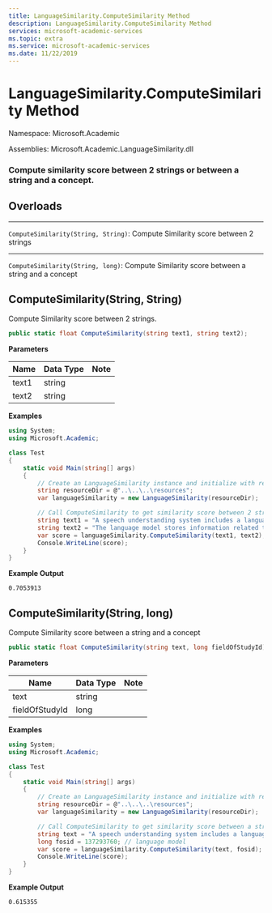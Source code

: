 ```yaml
---
title: LanguageSimilarity.ComputeSimilarity Method
description: LanguageSimilarity.ComputeSimilarity Method
services: microsoft-academic-services
ms.topic: extra
ms.service: microsoft-academic-services
ms.date: 11/22/2019
---
```

# LanguageSimilarity.ComputeSimilarity Method

Namespace: Microsoft.Academic

Assemblies: Microsoft.Academic.LanguageSimilarity.dll

### Compute similarity score between 2 strings or between a string and a concept.

## Overloads

---
`ComputeSimilarity(String, String)`: Compute Similarity score between 2 strings

---
`ComputeSimilarity(String, long)`: Compute Similarity score between a string and a concept

## ComputeSimilarity(String, String)

Compute Similarity score between 2 strings.

  ```C#
  public static float ComputeSimilarity(string text1, string text2);
  ```

**Parameters**

Name | Data Type | Note
--- | --- | ---
text1 | string | 
text2 | string | 

**Examples**

  ```C#
  using System;
  using Microsoft.Academic;

  class Test
  {
      static void Main(string[] args)
      {
          // Create an LanguageSimilarity instance and initialize with resources
          string resourceDir = @"..\..\..\resources";
          var languageSimilarity = new LanguageSimilarity(resourceDir);

          // Call ComputeSimilarity to get similarity score between 2 strings
          string text1 = "A speech understanding system includes a language model";
          string text2 = "The language model stores information related to words and semantic information";
          var score = languageSimilarity.ComputeSimilarity(text1, text2);
          Console.WriteLine(score);
      }
  }
  ```

**Example Output**

  ```
  0.7053913
  ```

## ComputeSimilarity(String, long)

Compute Similarity score between a string and a concept

   ```C#
   public static float ComputeSimilarity(string text, long fieldOfStudyId);
   ```

**Parameters**

Name | Data Type | Note
--- | --- | ---
text | string | 
fieldOfStudyId | long | 

**Examples**

  ```C#
  using System;
  using Microsoft.Academic;

  class Test
  {
      static void Main(string[] args)
      {
          // Create an LanguageSimilarity instance and initialize with resources
          string resourceDir = @"..\..\..\resources";
          var languageSimilarity = new LanguageSimilarity(resourceDir);

          // Call ComputeSimilarity to get similarity score between a string and a concept
          string text = "A speech understanding system includes a language model";
          long fosid = 137293760; // language model
          var score = languageSimilarity.ComputeSimilarity(text, fosid);
          Console.WriteLine(score);
      }
  }
  ```

**Example Output**

  ```
  0.615355
  ```

